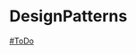 # DesignPatterns
[#ToDo](https://www.udemy.com/course/designpatterns/learn/lecture/25454278?start=180#content)
